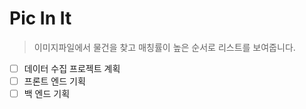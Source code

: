 # Pic In It

> 이미지파일에서 물건을 찾고 매칭률이 높은 순서로 리스트를 보여줍니다.


- [ ] 데이터 수집 프로젝트 계획
- [ ] 프론트 엔드 기획
- [ ] 백 엔드 기획
